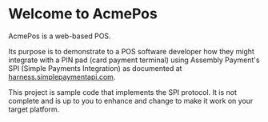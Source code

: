 # Welcome to AcmePos

AcmePos is a web-based POS.

Its purpose is to demonstrate to a POS software developer how they might integrate with a PIN pad (card payment terminal) using Assembly Payment's SPI (Simple Payments Integration) as documented at [harness.simplepaymentapi.com](http://harness.simplepaymentapi.com).

This project is sample code that implements the SPI protocol. It is not complete and is up to you to enhance and change to make it work on your target platform.
